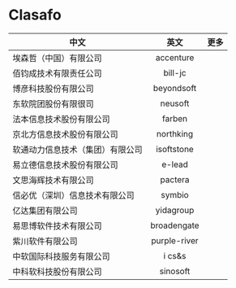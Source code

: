 # Clasafo

中文|英文|更多
---|:--:|---:
埃森哲（中国）有限公司|accenture|
佰钧成技术有限责任公司|bill-jc|
博彦科技股份有限公司|beyondsoft|
东软院团股份有限很司|neusoft|
法本信息技术股份有限公司|farben|
京北方信息技术股份有限公司|northking|
软通动力信息技术（集团）有限公司|isoftstone|
易立德信息技术股份有限公司|e-lead|
文思海辉技术有限公司|pactera|
信必优（深圳）信息技术有限公司|symbio|
亿达集团有限公司|yidagroup|
易思博软件技术有限公司|broadengate|
紫川软件有限公司|purple-river|
中软国际科技服务有限公司|i cs&s|
中科软科技股份有限公司|sinosoft|
